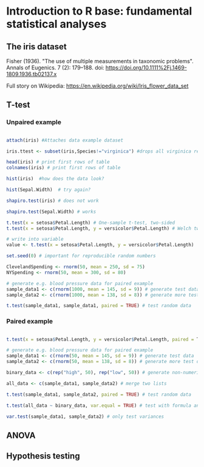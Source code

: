 # Introduction to R base: fundamental statistical analyses

## The iris dataset

Fisher (1936). "The use of multiple measurements in taxonomic problems". Annals of Eugenics. 7 (2): 179–188. doi: https://doi.org/10.1111%2Fj.1469-1809.1936.tb02137.x

Full story on Wikipedia:  https://en.wikipedia.org/wiki/Iris_flower_data_set

## T-test

### Unpaired example

```R

attach(iris) #Attaches data example dataset

iris.ttest <- subset(iris,Species!="virginica") #drops all virginica records

head(iris) # print first rows of table
colnames(iris) # print first rows of table

hist(iris)  #how does the data look?

hist(Sepal.Width)  # try again?

shapiro.test(iris) # does not work

shapiro.test(Sepal.Width) # works

t.test(x = setosa$Petal.Length) # One-sample t-test, two-sided
t.test(x = setosa$Petal.Length, y = versicolor$Petal.Length) # Welch two sample t-test (default: unpaired)

# write into variable
value <- t.test(x = setosa$Petal.Length, y = versicolor$Petal.Length) 

set.seed(0) # important for reproducible random numbers

ClevelandSpending <- rnorm(50, mean = 250, sd = 75)
NYSpending <- rnorm(50, mean = 300, sd = 80)

# generate e.g. blood pressure data for paired example
sample_data1 <- c(rnorm(1000, mean = 145, sd = 9)) # generate test data
sample_data2 <- c(rnorm(1000, mean = 138, sd = 8)) # generate more test data

t.test(sample_data1, sample_data1, paired = TRUE) # test random data


```

### Paired example

```R

t.test(x = setosa$Petal.Length, y = versicolor$Petal.Length, paired = T) # Paired t-test, two-sided (default: unpaired)

# generate e.g. blood pressure data for paired example
sample_data1 <- c(rnorm(50, mean = 145, sd = 9)) # generate test data
sample_data2 <- c(rnorm(50, mean = 138, sd = 8)) # generate more test data

binary_data <- c(rep("high", 50), rep("low", 50)) # generate non-numerical test data

all_data <- c(sample_data1, sample_data2) # merge two lists

t.test(sample_data1, sample_data2, paired = TRUE) # test random data

t.test(all_data ~ binary_data, var.equal = TRUE) # test with formula and binary data

var.test(sample_data1, sample_data2) # only test variances

```

## ANOVA



## Hypothesis testing

